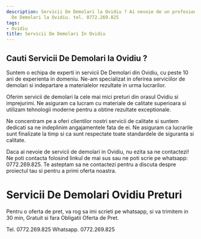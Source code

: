 ```yaml
---
description: Servicii De Demolari la Ovidiu ? Ai nevoie de un profesionist in Servicii
  De Demolari la Ovidiu. tel. 0772.269.825
tags:
- Ovidiu
title: Servicii De Demolari In Ovidiu
---
```



## Cauti Servicii De Demolari la Ovidiu ?


Suntem o echipa de experti in servicii De Demolari din Ovidiu, cu peste 10 ani de experienta in domeniu. Ne-am specializat in oferirea serviciilor de demolari si indepartare a materialelor rezultate in urma lucrarilor.

Oferim servicii de demolari la cele mai mici preturi din orasul Ovidiu si imprejurimi. Ne asiguram ca lucram cu materiale de calitate superioara si utilizam tehnologii moderne pentru a obtine rezultate exceptionale.

Ne concentram pe a oferi clientilor nostri servicii de calitate si suntem dedicati sa ne indeplinim angajamentele fata de ei. Ne asiguram ca lucrarile sunt finalizate la timp si ca sunt respectate toate standardele de siguranta si calitate.

Daca ai nevoie de servicii de demolari in Ovidiu, nu ezita sa ne contactezi! Ne poti contacta folosind linkul de mai sus sau ne poti scrie pe whatsapp: 0772.269.825. Te asteptam sa ne contactezi pentru a discuta despre proiectul tau si pentru a primi oferta noastra.

# Servicii De Demolari Ovidiu Preturi
Pentru o oferta de pret, va rog sa imi scrieti pe whatsapp, si va trimitem in 30 min, Gratuit si fara Obligatii Oferta de Pret.

Tel. 0772.269.825
Whatsapp. 0772.269.825